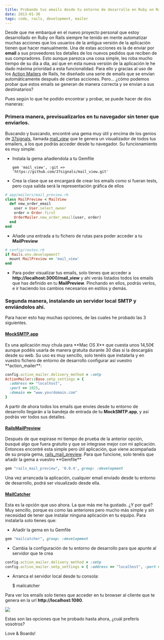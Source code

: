 ```yaml
---
title: Probando tus emails desde tu entorno de desarrollo en Ruby on Rails
date: 2013-01-30
tags: code, rails, development, mailer
---
```


Desde que me embarqué en el nuevo proyecto personal que estoy desarrollado en Ruby on Rails siempre he tenido en mente automatizar muchas acciones que los usuarios de la antigua versión de la aplicación tienen que hacer manualmente. Una de estas acciones es la de enviar por **email** a sus proveedores los detalles de los nuevos pedidos que reciben de sus compradores. Esto aunque parezca una cosa simple, les roba mucho tiempo de su día a día, así que en esta nueva versión de la aplicación le he dado máxima prioridad a esta funcionalidad.
Para ello y gracias al uso de los <a href="http://guides.rubyonrails.org/action_mailer_basics.html" target="_blank" title="Action Mailers">Action Mailers</a> de Rails, he diseñado una serie de emails que se envían automáticamente después de ciertas acciones. Pero... ¿cómo podemos probar que estos emails se generan de manera correcta y se envian a sus destinatarios?

<!--more-->

Pues según lo que he podido encontrar y probar, se puede hacer de dos maneras:

<h3>Primera manera, previsualizarlos en tu navegador sin tener que enviarlos.</h3>
Buscando y buscando, encontré una gema muy útil y encima de los genios de <a href="37signals" target="_blank" title="37signals">37signals</a>, llamada <a href="" target="_blank" title="mail_view">mail_view</a> que te genera un visualizador de todos tus emailers, a los que podrás acceder desde tu navegador. Su funcionamiento es muy simple:

- Instala la gema añadíendola a tu Gemfile

    ```
    gem 'mail_view', :git => 'https://github.com/37signals/mail_view.git'
    ```
  
- Crea la clase que se encargará de crear los emails como si fueran tests, pero cuya salida será la representación gráfica de ellos

```ruby
# app/mailers/mail_preview.rb
class MailPreview < MailView
  def new_order_email
    user = User.select_owner
    order = Order.first
    OrderMailer.new_order_email(user, order)
  end
end
```

- Añade una entrada a tu fichero de rutas para poder acceder a tu <strong>MailPreview</strong>

```ruby
# config/routes.rb
if Rails.env.development?
  mount MailPreview => 'mail_view'
end
```

- Para poder visualizar tus emails, solo tienes que acceder a <strong>http://localhost:3000/mail_view</strong> y ahí verás listados todos los emails que has definido en tu <strong>MailPreview</strong>. Pinchando en ellos, podrás verlos, e ir haciendo los cambios necesarios en estilos y demás.


<h3>Segunda manera, instalando un servidor local SMTP y enviándolos ahí.</h3>
Para hacer esto hay muchas opciones, de las cuales he probado las 3 siguientes.
<h4><a href="http://mocksmtpapp.com/" target="_blank" title="MockSMTP.app">MockSMTP.app</a></h4>
Es una aplicación muy chula para **Mac OS X** que cuesta unos 14,50€ aunque podéis usarla de manera gratuita durante 30 días si la descargáis desde su web. Su uso es muy sencillo, solo tenéis que instalarla y en vuestro fichero de entorno de desarrollo configurar así vuestro **action_mailer**:

```ruby
config.action_mailer.delivery_method = :smtp
ActionMailer::Base.smtp_settings = {
  :address => "localhost",
  :port => 1025,
  :domain => "www.yourdomain.com"
}
```

A partir de ahora todos los emails que envíes desde tu entorno de desarrollo llegarán a la bandeja de entrada de tu **MockSMTP.app**, y así podrás ver todos sus detalles.

<h4><a href="http://nufex.com/rails-mail-preview" target="_blank" title="Rails Mail Preview">RailsMailPreview</a></h4>
Después de que expirase mi tiempo de prueba de la anterior opción, busqué algo que fuera gratuito y que se integrase mejor con mi aplicación. Entonces encontré esta simple pero útil aplicación, que viene acompañada de su propia gema, <a href="https://github.com/fernyb/rails_mail_preview" target="_blank" title="rails_mail_preview">rails_mail_preview</a>. Para que funcione, solo tenéis que añadir la gema a vuestro **Gemfile**

```ruby
gem "rails_mail_preview", '0.0.4', group: :development
```

Una vez arrancada la aplicación, cualquier email enviado desde tu entorno de desarrollo, podrá ser visualizado desde ella.

<h4><a href="http://mailcatcher.me/" target="_blank" title="Mail Catcher">MailCatcher</a></h4>
Esta es la opción que uso ahora. La que más me ha gustado. ¿Y por qué? Muy sencillo, porque es como las anteriores pero mucho más simple y sin necesidad de tener que instalar ninguna aplicación en tu equipo. Para instalarla solo tienes que:

- Añadir la gema en tu Gemfile

```ruby
gem "mailcatcher", group: :development
```

- Cambia la configuración de tu entorno de desarrollo para que apunte al servidor que te crea

```ruby
config.action_mailer.delivery_method = :smtp
config.action_mailer.smtp_settings = { :address => "localhost", :port => 1025 }
```

- Arranca el servidor local desde tu consola:
    
    $ mailcatcher

Para ver los emails solo tienes que acceder en tu browser al cliente que te genera en la url **http://localhost:1080**.

<img src="/images/blog/mailcatcher.png"/>



Estas son las opciones que he probado hasta ahora, ¿cuál preferís vosotros?

Love & Boards!




